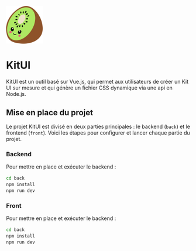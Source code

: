 <img src="front/src/assets/favicon.svg" alt="Logo de KitUI" title="Logo de KitUI" width="100"/>

# KitUI
KitUI est un outil basé sur Vue.js, qui permet aux utilisateurs de créer un Kit UI sur mesure et qui génère un fichier CSS dynamique via une api en Node.js.

## Mise en place du projet

Le projet KitUI est divisé en deux parties principales : le backend (`back`) et le frontend (`front`). Voici les étapes pour configurer et lancer chaque partie du projet.

### Backend

Pour mettre en place et exécuter le backend :

```bash
cd back
npm install
npm run dev
```

### Front

Pour mettre en place et exécuter le backend :

```bash
cd back
npm install
npm run dev
```
